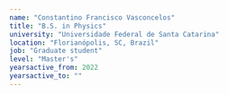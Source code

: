 ```yaml
---
name: "Constantino Francisco Vasconcelos"
title: "B.S. in Physics"
university: "Universidade Federal de Santa Catarina"
location: "Florianópolis, SC, Brazil"
job: "Graduate student"
level: "Master's"
yearsactive_from: 2022
yearsactive_to: ""
---
```

